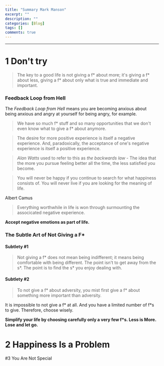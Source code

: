 ```yaml
---
title: "Summary Mark Manson"
excerpt: ""
description: ""
categories: [Blog]
tags: []
comments: true
---
```


---

# 1 Don't try

> The key to a good life is not giving a f* about more; it's giving a f* about less, giving a f* about only what is true and immediate and important.

### Feedback Loop from Hell

The *Feedback Loop from Hell* means you are becoming anxious about being anxious and angry at yourself for being angry, for example.

> We have so much f* stuff and so many opportunities that we don't even know what to give a f* about anymore.

> The desire for more positive experience is itself a negative experience. And, paradoxically, the acceptance of one's negative experience is itself a positive experience.

> *Alan Watts* used to refer to this as *the backwards law* - The idea that the more you pursue feeling better all the time, the less satisfied you become.

> You will never be happy if you continue to search for what happiness consists of. You will never live if you are looking for the meaning of life.

Albert Camus

> Everything worthwhile in life is won through surmounting the associcated negative experience.

**Accept negative emotions as part of life.**

### The Subtle Art of Not Giving a F*

#### Subtlety #1
> Not giving a f* does not mean being indifferent; it means being comfortable with being different.
> The point isn't to get away from the s*. The point is to find the s* you enjoy dealing with.

#### Subtlety #2
> To not give a f* about adversity, you mist first give a f* about something more important than adversity.

It is impossible to not give a f* at all. And you have a limited number of f*s to give. Therefore, choose wisely. 

**Simplify your life by choosing carefully only a very few f*s. Less is More. Lose and let go.**

# 2 Happiness Is a Problem

#3 You Are Not Special